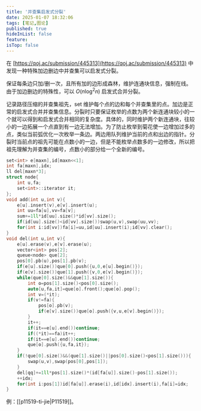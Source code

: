 ```yaml
---
title: '并查集启发式分裂'
date: 2025-01-07 18:32:06
tags: [笔记,图论]
published: true
hideInList: false
feature: 
isTop: false
---
```

在 [https://qoj.ac/submission/445313](https://qoj.ac/submission/445313) 中发现一种特殊加边删边中并查集可以启发式分裂。

保证每条边只加/删一次，且所有加的边形成森林，维护连通块信息，强制在线。由于加边删边的特殊性，可以 $O(n\log^2 n)$ 启发式合并分裂。

记录路径压缩的并查集祖先，set 维护每个点的边和每个并查集里的点。加边是正常的启发式合并并查集信息。分裂时只要保证枚举的点数为两个新连通块较小的一个就可以得到和启发式合并相同的复杂度。具体的，同时维护两个新连通块，往较小的一边拓展一个点直到有一边无法增加。为了防止枚举到菊花使一边增加过多的点，类似当前弧优化一次枚举一条边。两边用队列维护当前的点和出边的指针。分裂时当前点的祖先可能在点数小的一边，但是不能枚举点数多的一边修改，所以把祖先理解为并查集的编号，点数小的部分给一个全新的编号。

```cpp
set<int> e[maxn],id[maxn<<1];
int fa[maxn],idx;
ll del[maxn*3];
struct node{
	int u,fa;
	set<int>::iterator it;
};
void add(int u,int v){
	e[u].insert(v),e[v].insert(u);
	int uu=fa[u],vv=fa[v];
	sum+=1ll*id[uu].size()*id[vv].size();
	if(id[uu].size()<id[vv].size())swap(u,v),swap(uu,vv);
	for(int i:id[vv])fa[i]=uu,id[uu].insert(i);id[vv].clear();
}
void del(int u,int v){
	e[u].erase(v),e[v].erase(u);
	vector<int> pos[2];
	queue<node> que[2];
	pos[0].pb(u),pos[1].pb(v);
	if(e[u].size())que[0].push({u,0,e[u].begin()});
	if(e[v].size())que[1].push({v,0,e[v].begin()});
	while(que[0].size()&&que[1].size()){
		int o=pos[1].size()<pos[0].size();
		auto[u,fa,it]=que[o].front();que[o].pop();
		int v=(*it);
		if(v!=fa){
			pos[o].pb(v);
			if(e[v].size())que[o].push({v,u,e[v].begin()});
		}
		it++;
		if(it==e[u].end())continue;
		if((*it)==fa)it++;
		if(it==e[u].end())continue;
		que[o].push({u,fa,it});
	}
	if(!que[0].size()&&(que[1].size()||pos[0].size()<pos[1].size())){
		swap(u,v),swap(pos[0],pos[1]);
	}
	del[qq]+=1ll*pos[1].size()*(id[fa[u]].size()-pos[1].size());
	++idx;
	for(int i:pos[1])id[fa[u]].erase(i),id[idx].insert(i),fa[i]=idx;
}
```

例：[[p11519-ti-jie|P11519]]。